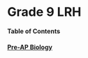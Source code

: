 # Grade 9 LRH

**Table of Contents**

#### [**Pre-AP Biology**](https://github.com/AlphaMC0/Pre-AP-Biology-Slides/blob/main/Pre-AP%20Biology.md)
